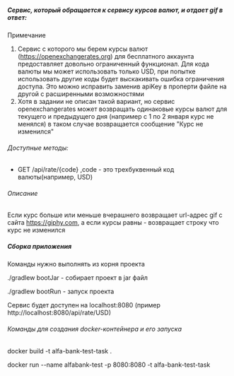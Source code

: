 ##### Сервис, который обращается к сервису курсов валют, и отдает gif в ответ:
Примечание 
1. Сервис с которого мы берем курсы валют (https://openexchangerates.org) для бесплатного аккаунта 
предоставляет довольно ограниченный функционал. Для кода валюты мы может использовать только USD,
при попытке использовать другие коды будет выскакивать ошибка ограничения доступа. Это можно исправить заменив
apiKey в проперти файле на другой с расширенными возможностями  
2. Хотя в задании не описан такой вариант, но сервис openexchangerates может возвращать одинаковые курсы валют
для текущего и предыдущего дня (например с 1 по 2 января курс не менялся) в таком случае возвращается сообщение
"Курс не изменился" 

###### Доступные методы:          
* GET /api/rate/{code}   ,code - это трехбуквенный код валюты(например, USD)
###### Описание
Если курс больше или меньше вчерашнего возвращает url-адрес gif с сайта https://giphy.com, 
а если курсы равны - возвращает строку что курс не изменился

##### Сборка приложения
Команды нужно выполнять из корня проекта

<p>./gradlew bootJar - собирает проект в jar файл </p>
<p>./gradlew bootRun - запуск проекта</p>
Сервис будет доступен на localhost:8080 (пример http://localhost:8080/api/rate/USD)
<h6>Команды для создания docker-контейнера и его запуска</h6>
<p>docker build -t alfa-bank-test-task .</p>
<p>docker run --name alfabank-test -p 8080:8080 -t alfa-bank-test-task</p>


